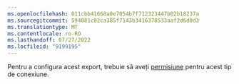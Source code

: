 ```yaml
---
ms.openlocfilehash: 011cbb41668a0e7054b7f712323447b02b18237a
ms.sourcegitcommit: 594081c82ca385f7143b3416378533aaf2d6d0d3
ms.translationtype: MT
ms.contentlocale: ro-RO
ms.lasthandoff: 07/27/2022
ms.locfileid: "9199195"
---
```

Pentru a configura acest export, trebuie să aveți [permisiune](../export-destinations.md#set-up-a-new-export) pentru acest tip de conexiune.
